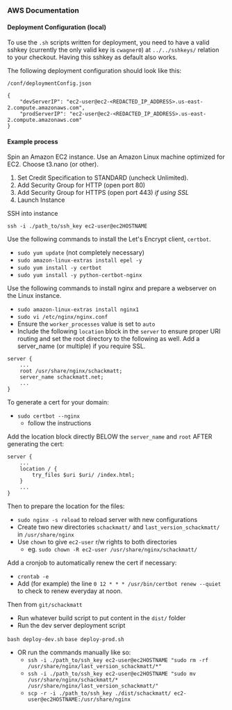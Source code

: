 ### AWS Documentation

#### Deployment Configuration (local)

To use the `.sh` scripts written for deployment, you need to have a valid sshkey (currently the only valid key is `cwagner0`) at `../../sshkeys/` relation to your checkout. Having this sshkey as default also works.

The following deployment configuration should look like this:

`/conf/deploymentConfig.json`

```
{
    "devServerIP": "ec2-user@ec2-<REDACTED_IP_ADDRESS>.us-east-2.compute.amazonaws.com",
    "prodServerIP": "ec2-user@ec2-<REDACTED_IP_ADDRESS>.us-east-2.compute.amazonaws.com"
}
```

#### Example process

Spin an Amazon EC2 instance. Use an Amazon Linux machine optimized for EC2. Choose t3.nano (or other).

1.  Set Credit Specification to STANDARD (uncheck Unlimited).
2.  Add Security Group for HTTP (open port 80)
3.  Add Security Group for HTTPS (open port 443) _if using SSL_
4.  Launch Instance

SSH into instance

`ssh -i ./path_to/ssh_key ec2-user@ec2HOSTNAME`

Use the following commands to install the Let's Encrypt client, `certbot`.

-   `sudo yum update` (not completely necessary)
-   `sudo amazon-linux-extras install epel -y`
-   `sudo yum install -y certbot`
-   `sudo yum install -y python-certbot-nginx`

Use the following commands to install nginx and prepare a webserver on the Linux instance.

-   `sudo amazon-linux-extras install nginx1`
-   `sudo vi /etc/nginx/nginx.conf`
-   Ensure the `worker_processes` value is set to `auto`
-   Include the following `location` block in the `server` to ensure proper URI routing and set the root directory to the following as well. Add a server_name (or multiple) if you require SSL.

```
server {
    ...
    root /usr/share/nginx/schackmatt;
    server_name schackmatt.net;
    ...
}
```

To generate a cert for your domain:

-   `sudo certbot --nginx`
    -   follow the instructions

Add the location block directly BELOW the `server_name` and `root` AFTER generating the cert:

```
server {
    ...
    location / {
        try_files $uri $uri/ /index.html;
    }
    ...
}
```

Then to prepare the location for the files:

-   `sudo nginx -s reload` to reload server with new configurations
-   Create two new directories `schackmatt/` and `last_version_schackmatt/` in `/usr/share/nginx`
-   Use `chown` to give `ec2-user` r/w rights to both directories
    -   eg. `sudo chown -R ec2-user /usr/share/nginx/schackmatt/`

Add a cronjob to automatically renew the cert if necessary:

-   `crontab -e`
-   Add (for example) the line `0 12 * * * /usr/bin/certbot renew --quiet` to check to renew everyday at noon.

Then from `git/schackmatt`

-   Run whatever build script to put content in the `dist/` folder
-   Run the dev server deployment script

`bash deploy-dev.sh`
`base deploy-prod.sh`

-   OR run the commands manually like so:
    -   `ssh -i ./path_to/ssh_key ec2-user@ec2HOSTNAME "sudo rm -rf /usr/share/nginx/last_version_schackmatt/*"`
    -   `ssh -i ./path_to/ssh_key ec2-user@ec2HOSTNAME "sudo mv /usr/share/nginx/schackmatt/* /usr/share/nginx/last_version_schackmatt/"`
    -   `scp -r -i ./path_to/ssh_key ./dist/schackmatt/ ec2-user@ec2HOSTNAME:/usr/share/nginx`
